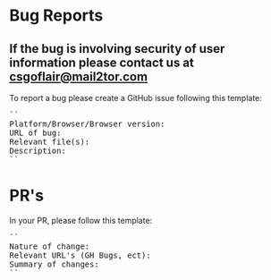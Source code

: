 # Bug Reports

## If the bug is involving security of user information please contact us at csgoflair@mail2tor.com

To report a bug please create a GitHub issue following this template: <br>
<pre>
``
Platform/Browser/Browser version:
URL of bug:
Relevant file(s):
Description:
``
</pre>

# PR's
In your PR, please follow this template: <br>
<pre>
``
Nature of change:
Relevant URL's (GH Bugs, ect):
Summary of changes:
``
</pre>
